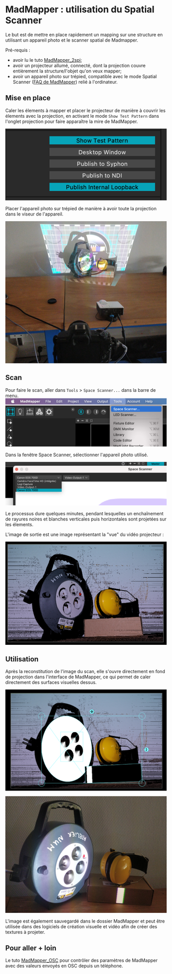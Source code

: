 # MadMapper : utilisation du Spatial Scanner

Le but est de mettre en place rapidement un mapping sur une structure en utilisant un appareil photo et le scanner spatial de Madmapper. 

Pré-requis : 
- avoir lu le tuto [MadMapper_2spi](https://github.com/LucieMrc/Madmapper_2spi); 
- avoir un projecteur allumé, connecté, dont la projection couvre entièrement la structure/l'objet qu'on veux mapper; 
- avoir un appareil photo sur trépied, compatible avec le mode Spatial Scanner ([FAQ de MadMapper](https://madmapper.com/madmapper/faq)) relié à l'ordinateur.


## Mise en place

Caler les élements à mapper et placer le projecteur de manière à couvrir les élements avec la projection, en activant le mode `Show Test Pattern` dans l'onglet projection pour faire apparaître la mire de MadMapper.

 ![Screenshot du bouton Show Test Pattern](./images/screen4.png)

Placer l'appareil photo sur trépied de manière à avoir toute la projection dans le viseur de l'appareil.

 ![Photo du setup](./images/img2.jpg)

## Scan

Pour faire le scan, aller dans `Tools` > `Space Scanner...` dans la barre de menu.
![Screenshot du bouton scan](./images/screen5.png)

Dans la fenêtre Space Scanner, sélectionner l'appareil photo utilisé.

![Screenshot du bouton scan](./images/screen6.png)

Le processus dure quelques minutes, pendant lesquelles un enchaînement de rayures noires et blanches verticales puis horizontales sont projetées sur les élements.

L'image de sortie est une image représentant la "vue" du vidéo projecteur :

![Screenshot du bouton scan](./images/screen7.png)

## Utilisation

Après la reconstitution de l'image du scan, elle s'ouvre directement en fond de projection dans l'interface de MadMapper, ce qui permet de caler directement des surfaces visuelles dessus.

![Screenshot du bouton scan](./images/screen8.png)

 ![Photo de la projection](./images/img1.jpg)

L'image est également sauvegardé dans le dossier MadMapper et peut être utilisée dans des logiciels de création visuelle et vidéo afin de créer des textures à projeter.

## Pour aller + loin

Le tuto [MadMapper_OSC](https://github.com/LucieMrc/MadMapper_OSC) pour contrôler des paramètres de MadMapper avec des valeurs envoyés en OSC depuis un téléphone.